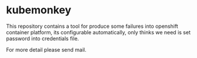 # kubemonkey


This repository contains a tool for produce some failures into openshift container platform, its configurable automatically, only thinks we need is set password into credentials file.

For more detail please send mail.
